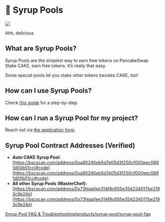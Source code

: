 # 🍯 Syrup Pools

![](https://gblobscdn.gitbook.com/assets%2F-MHREX7DHcljbY5IkjgJ%2F-MZW3Q2FGoZMkXkcubwy%2F-MZWABMrO1CwrMwHZjJE%2Fmasthead.png?alt=media&token=f9f9c389-1967-414a-9aeb-958d5bba273a)

Ahh, delicious

## **What are Syrup Pools?** <a id="what-are-syrup-pools"></a>

Syrup Pools are the simplest way to earn free tokens on PancakeSwap. Stake CAKE, earn free tokens. It’s really that easy.

Some special pools let you stake other tokens besides CAKE, too!

## **How can I use Syrup Pools?** <a id="how-can-i-use-syrup-pools"></a>

Check [this guide](https://docs.pancakeswap.finance/get-started/syrup-pool-guide) for a step-by-step.

## **How can I run a Syrup Pool for my project?** <a id="how-can-i-run-a-syrup-pool-for-my-project"></a>

Reach out via [the application form](https://docs.pancakeswap.finance/contact-us/business-partnerships).

## Syrup Pool Contract Addresses \(Verified\) <a id="docs-internal-guid-c4c16237-7fff-3c33-3a56-18ccd8853f86"></a>

* **Auto CAKE Syrup Pool:** [https://bscscan.com/address/0xa80240eb5d7e05d3f250cf000eec0891d00b51cc\#code](https://bscscan.com/address/0xa80240eb5d7e05d3f250cf000eec0891d00b51cc#code)​
* **All other Syrup Pools \(MasterChef\):** [https://bscscan.com/address/0x73feaa1ee314f8c655e354234017be2193c9e24e](https://bscscan.com/address/0x73feaa1ee314f8c655e354234017be2193c9e24e)

​[Syrup Pool FAQ & Troubleshooting/products/syrup-pool/syrup-pool-faq](https://docs.pancakeswap.finance/products/syrup-pool/syrup-pool-faq)

​

​

